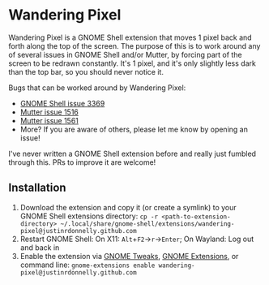 # Wandering Pixel
Wandering Pixel is a GNOME Shell extension that moves 1 pixel back and forth along the top of the screen. The purpose of this is to work around any of several issues in GNOME Shell and/or Mutter, by forcing part of the screen to be redrawn constantly. It's 1 pixel, and it's only slightly less dark than the top bar, so you should never notice it.

Bugs that can be worked around by Wandering Pixel:
- [GNOME Shell issue 3369](https://gitlab.gnome.org/GNOME/gnome-shell/-/issues/3369)
- [Mutter issue 1516](https://gitlab.gnome.org/GNOME/mutter/-/issues/1516)
- [Mutter issue 1561](https://gitlab.gnome.org/GNOME/mutter/-/issues/1561)
- More? If you are aware of others, please let me know by opening an issue!

I've never written a GNOME Shell extension before and really just fumbled through this. PRs to improve it are welcome!

## Installation
1. Download the extension and copy it (or create a symlink) to your GNOME Shell extensions directory: `cp -r <path-to-extension-directory> ~/.local/share/gnome-shell/extensions/wandering-pixel@justinrdonnelly.github.com`
2. Restart GNOME Shell: On X11: `Alt`+`F2`&rarr;`r`&rarr;`Enter`; On Wayland: Log out and back in
3. Enable the extension via [GNOME Tweaks](https://wiki.gnome.org/Apps/Tweaks), [GNOME Extensions](https://gitlab.gnome.org/GNOME/gnome-shell/-/tree/master/subprojects/extensions-app), or command line: `gnome-extensions enable wandering-pixel@justinrdonnelly.github.com`
